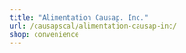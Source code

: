 ```yaml
---
title: "Alimentation Causap. Inc."
url: /causapscal/alimentation-causap-inc/
shop: convenience
---
```


